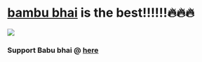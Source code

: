 
# <a href="https://shival-gupta.github.io/babubhai">bambu bhai</a> is the best!!!!!!🔥🔥🔥
<img src="https://media.discordapp.net/attachments/937957318249816094/1058833799212970014/SPOILER_Babu_Bhai.png">
<h3>Support Babu bhai @ <a href="https://adarshdevashish.me/">here</a></h3>
